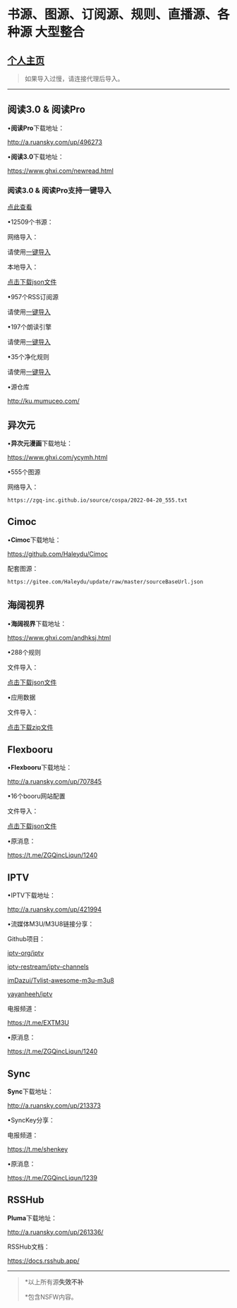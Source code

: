 # 书源、图源、订阅源、规则、直播源、各种源 大型整合

## [个人主页](https://zgq-inc.github.io)

> 如果导入过慢，请连接代理后导入。

***

## 阅读3.0 & 阅读Pro

•**阅读Pro**下载地址：

http://a.ruansky.com/up/496273

•**阅读3.0**下载地址：

https://www.ghxi.com/newread.html

### 阅读3.0 & 阅读Pro支持一键导入

[点此查看](https://zgq-inc.github.io/source/import.html)

•12509个书源：

网络导入：

请使用[一键导入](https://zgq-inc.github.io/source/import.html)

本地导入：

[点击下载json文件](https://github.com/ZGQ-inc/source/releases/download/12509/bookSource_12509.json)

•957个RSS订阅源

请使用[一键导入](https://zgq-inc.github.io/source/import.html)

•197个朗读引擎

请使用[一键导入](https://zgq-inc.github.io/source/import.html)

•35个净化规则

请使用[一键导入](https://zgq-inc.github.io/source/import.html)

•源仓库

http://ku.mumuceo.com/

## 异次元

•**异次元漫画**下载地址：

https://www.ghxi.com/ycymh.html

•555个图源

网络导入：

`https://zgq-inc.github.io/source/cospa/2022-04-20_555.txt`

## Cimoc

•**Cimoc**下载地址：

https://github.com/Haleydu/Cimoc

配套图源：

`https://gitee.com/Haleydu/update/raw/master/sourceBaseUrl.json`

## 海阔视界

•**海阔视界**下载地址：

https://www.ghxi.com/andhksj.html

•288个规则

文件导入：

[点击下载json文件](https://github.com/ZGQ-inc/source/releases/download/288/share-home-rules_288.json)

•应用数据

文件导入：

[点击下载zip文件](https://github.com/ZGQ-inc/source/releases/download/288/hiker_data.zip)

## Flexbooru

•**Flexbooru**下载地址：

http://a.ruansky.com/up/707845

•16个booru网站配置

文件导入：

[点击下载json文件](https://github.com/ZGQ-inc/source/releases/download/16/boorus_16.json)

•原消息：

https://t.me/ZGQincLiqun/1240

## IPTV

•IPTV下载地址：

http://a.ruansky.com/up/421994

•流媒体M3U/M3U8链接分享：

Github项目：

[iptv-org/iptv](https://github.com/iptv-org/iptv)

[iptv-restream/iptv-channels](https://github.com/iptv-restream/iptv-channels)

[imDazui/Tvlist-awesome-m3u-m3u8](https://github.com/imDazui/Tvlist-awesome-m3u-m3u8)

[yayanheeh/iptv](https://github.com/yayanheeh/iptv)

电报频道：

https://t.me/EXTM3U

•原消息：

https://t.me/ZGQincLiqun/1240

## Sync

**Sync**下载地址：

http://a.ruansky.com/up/213373

•SyncKey分享：

电报频道：

https://t.me/shenkey

•原消息：

https://t.me/ZGQincLiqun/1239

## RSSHub

**Pluma**下载地址：

http://a.ruansky.com/up/261336/

RSSHub文档：

https://docs.rsshub.app/

***

> *以上所有源**失效不补**
> 
> *包含NSFW内容。
